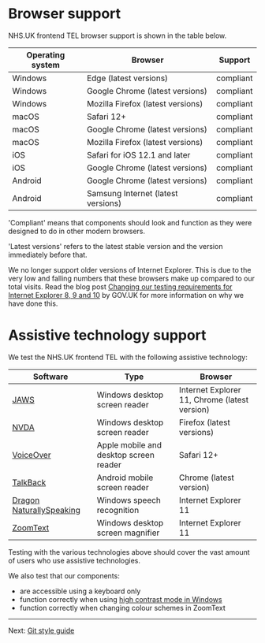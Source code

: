 # Browser support

NHS.UK frontend TEL browser support is shown in the table below.

| Operating system | Browser                            | Support   |
| ---------------- | ---------------------------------- | --------- |
| Windows          | Edge (latest versions)             | compliant |
| Windows          | Google Chrome (latest versions)    | compliant |
| Windows          | Mozilla Firefox (latest versions)  | compliant |
| macOS            | Safari 12+                         | compliant |
| macOS            | Google Chrome (latest versions)    | compliant |
| macOS            | Mozilla Firefox (latest versions)  | compliant |
| iOS              | Safari for iOS 12.1 and later      | compliant |
| iOS              | Google Chrome (latest versions)    | compliant |
| Android          | Google Chrome (latest versions)    | compliant |
| Android          | Samsung Internet (latest versions) | compliant |

'Compliant' means that components should look and function as they were designed to do in other modern browsers.

'Latest versions' refers to the latest stable version and the version immediately before that.

We no longer support older versions of Internet Explorer. This is due to the very low and falling numbers that these browsers make up compared to our total visits. Read the blog post [Changing our testing requirements for Internet Explorer 8, 9 and 10](https://technology.blog.gov.uk/2018/06/26/changing-our-testing-requirements-for-internet-explorer-8-9-and-10/) by GOV.UK for more information on why we have done this.

# Assistive technology support

We test the NHS.UK frontend TEL with the following assistive technology:

| Software                                                                                              | Type                                   | Browser                                       |
| ----------------------------------------------------------------------------------------------------- | -------------------------------------- | --------------------------------------------- |
| [JAWS](https://www.freedomscientific.com/Products/Blindness/JAWS)                                     | Windows desktop screen reader          | Internet Explorer 11, Chrome (latest version) |
| [NVDA](https://www.nvaccess.org/)                                                                     | Windows desktop screen reader          | Firefox (latest versions)                     |
| [VoiceOver](https://www.apple.com/uk/accessibility/iphone/vision/)                                    | Apple mobile and desktop screen reader | Safari 12+                                    |
| [TalkBack](https://support.google.com/accessibility/android/topic/3529932?hl=en-GB&ref_topic=9078845) | Android mobile screen reader           | Chrome (latest version)                       |
| [Dragon NaturallySpeaking](https://www.nuance.com/en-gb/dragon.html)                                  | Windows speech recognition             | Internet Explorer 11                          |
| [ZoomText](https://www.zoomtext.com/products/zoomtext-magnifierreader/)                               | Windows desktop screen magnifier       | Internet Explorer 11                          |

Testing with the various technologies above should cover the vast amount of
users who use assistive technologies.

We also test that our components:

- are accessible using a keyboard only
- function correctly when using [high contrast mode in Windows](https://support.microsoft.com/en-gb/help/13862/windows-use-high-contrast-mode)
- function correctly when changing colour schemes in ZoomText

---

Next: [Git style guide](git-style-guide.md)
